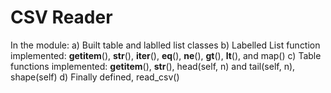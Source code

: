 # CSV Reader 
In the module:
  a) Built table and lablled list classes 
  b) Labelled List function implemented: __getitem__(), __str__(), __iter__(), __eq__(), __ne__(), __gt__(), __lt__(), and map()
  c) Table functions implemented: __getitem__(), __str__(), head(self, n) and tail(self, n), shape(self)
  d) Finally defined, read_csv()
  
